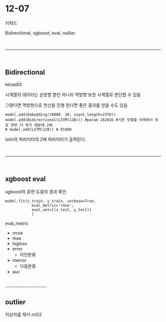 # 12-07

키워드

Bidirectional, xgboost, eval, outlier



<br>

--------

<br>

## Bidirectional

keras83

시계열의 데이터는 순방향 뿐만 아니라 역방향 또한 시계열로 판단할 수 있음

그렇다면 역방향으로 연산을 진행 한다면 좋은 결과를 얻을 수도 있음

```
model.add(Embedding(10000, 30, input_length=2376))
model.add(Bidirectional(LSTM(128))) #param 162816 #기존 모델을 아래에서 위로 한번 더 하기 때문에 2배
# model.add(LSTM(128)) # 81408
```

lstm의 파라미터의 2배 파라미터가 출력된다. 

<br>

---

<br>

## xgboost eval

xgboost의 훈련 도중의 경과 확인

```
model.fit(x_train, y_train, verbose=True,
            eval_metric='rmse',
            eval_set=[(x_test, y_test)]
            )
```

eval_metric

- rmse
- mae
- logloss
- error
  - 이진분류 
- merror
  - 다중분류
- auc

<br>
---------------------
<br>

## outlier
이상치를 제거 
ml32

